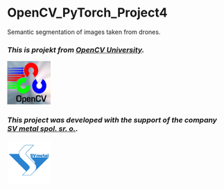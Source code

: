 # OpenCV_PyTorch_Project4
Semantic segmentation of images taken from drones.

### ***This is projekt from [OpenCV University](https://opencv.org/university/course/deep-learning-with-pytorch/).***

<img src="https://github.com/RadimKozl/OpenCV_PyTorch_Project2/blob/main/img/Open-CV-Acceleration-1.jpg" alt="OpenCV logo" style="height: 100px; width:100px;"/>

### ***This project was developed with the support of the company [SV metal spol. sr. o.](https://www.svmetal.cz/cs).***

<img src="https://github.com/RadimKozl/OpenCV_PyTorch_Project2/blob/main/img/SVmetalLogo.png" alt="OpenCV logo" style="height: 100px; width:100px;"/>